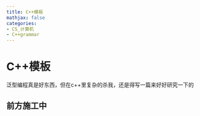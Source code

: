 ```yaml
---
title: C++模板
mathjax: false
categories:
- CS_计算机
- C++grammar
---
```


# C++模板
泛型编程真是好东西，但在c++里复杂的杀我，还是得写一篇来好好研究一下的

<!--more-->
## 前方施工中